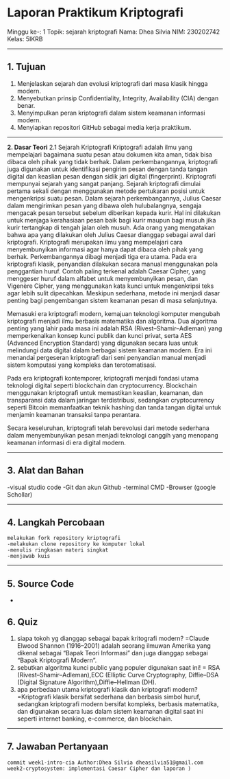 # Laporan Praktikum Kriptografi
Minggu ke-: 1
Topik: sejarah kriptografi 
Nama: Dhea Silvia 
NIM: 230202742
Kelas: 5IKRB 

---

## 1. Tujuan
1. Menjelaskan sejarah dan evolusi kriptografi dari masa klasik hingga modern.
2. Menyebutkan prinsip Confidentiality, Integrity, Availability (CIA) dengan benar.
3. Menyimpulkan peran kriptografi dalam sistem keamanan informasi modern.
4. Menyiapkan repositori GitHub sebagai media kerja praktikum.

---
**2. Dasar Teori**
   2.1 Sejarah Kriptografi
Kriptografi adalah ilmu yang mempelajari bagaimana suatu pesan
atau dokumen kita aman, tidak bisa dibaca oleh pihak yang tidak berhak.
Dalam perkembangannya, kriptografi juga digunakan untuk identifikasi
pengirim pesan dengan tanda tangan digital dan keaslian pesan dengan sidik
jari digital (fingerprint). Kriptografi mempunyai sejarah yang sangat panjang.
Sejarah kriptografi dimulai pertama sekali dengan menggunakan metode
pertukaran posisi untuk mengenkripsi suatu pesan. Dalam sejarah
perkembangannya, Julius Caesar dalam mengirimkan pesan yang dibawa oleh
hulubalangnya, sengaja mengacak pesan tersebut sebelum diberikan kepada
kurir. Hal ini dilakukan untuk menjaga kerahasiaan pesan baik bagi kurir
maupun bagi musuh jika kurir tertangkap di tengah jalan oleh musuh. Ada
orang yang mengatakan bahwa apa yang dilakukan oleh Julius Caesar
dianggap sebagai awal dari kriptografi.
Kriptografi merupakan ilmu yang mempelajari cara menyembunyikan informasi agar hanya dapat dibaca oleh pihak yang berhak. Perkembangannya dibagi menjadi tiga era utama. Pada era kriptografi klasik, penyandian dilakukan secara manual menggunakan pola penggantian huruf. Contoh paling terkenal adalah Caesar Cipher, yang menggeser huruf dalam alfabet untuk menyembunyikan pesan, dan Vigenère Cipher, yang menggunakan kata kunci untuk mengenkripsi teks agar lebih sulit dipecahkan. Meskipun sederhana, metode ini menjadi dasar penting bagi pengembangan sistem keamanan pesan di masa selanjutnya.

Memasuki era kriptografi modern, kemajuan teknologi komputer mengubah kriptografi menjadi ilmu berbasis matematika dan algoritma. Dua algoritma penting yang lahir pada masa ini adalah RSA (Rivest–Shamir–Adleman) yang memperkenalkan konsep kunci publik dan kunci privat, serta AES (Advanced Encryption Standard) yang digunakan secara luas untuk melindungi data digital dalam berbagai sistem keamanan modern. Era ini menandai pergeseran kriptografi dari seni penyandian manual menjadi sistem komputasi yang kompleks dan terotomatisasi.

Pada era kriptografi kontemporer, kriptografi menjadi fondasi utama teknologi digital seperti blockchain dan cryptocurrency. Blockchain menggunakan kriptografi untuk memastikan keaslian, keamanan, dan transparansi data dalam jaringan terdistribusi, sedangkan cryptocurrency seperti Bitcoin memanfaatkan teknik hashing dan tanda tangan digital untuk menjamin keamanan transaksi tanpa perantara.

Secara keseluruhan, kriptografi telah berevolusi dari metode sederhana dalam menyembunyikan pesan menjadi teknologi canggih yang menopang keamanan informasi di era digital modern.


---

## 3. Alat dan Bahan
-visual studio code
-Git dan akun Github
-terminal CMD
-Browser (google Schollar)

---

## 4. Langkah Percobaan
    melakukan fork repository kriptografi
    -melakukan clone repository ke komputer lokal
    -menulis ringkasan materi singkat
    -menjawab kuis
---

## 5. Source Code
-


## 6. Quiz
1. siapa tokoh yg dianggap sebagai bapak kritografi modern?
   =Claude Elwood Shannon (1916–2001) adalah seorang ilmuwan Amerika yang dikenal sebagai “Bapak Teori Informasi” dan juga             dianggap sebagai “Bapak Kriptografi Modern”.
2. sebutkan algoritma kunci public yang populer digunakan saat ini!
    = RSA (Rivest–Shamir–Adleman),ECC (Elliptic Curve Cryptography, Diffie–DSA (Digital Signature Algorithm),Diffie–Hellman (DH).
3. apa perbedaan utama kriptografi klasik dan kriptografi modern?
   =Kriptografi klasik bersifat sederhana dan berbasis simbol huruf, sedangkan kriptografi modern bersifat kompleks, berbasis         matematika, dan digunakan secara luas dalam sistem keamanan digital saat ini seperti internet banking, e-commerce, dan            blockchain.
    
---

## 7. Jawaban Pertanyaan
    commit week1-intro-cia Author:Dhea Silvia dheasilvia51@gmail.com
    week2-cryptosystem: implementasi Caesar Cipher dan laporan )
```

